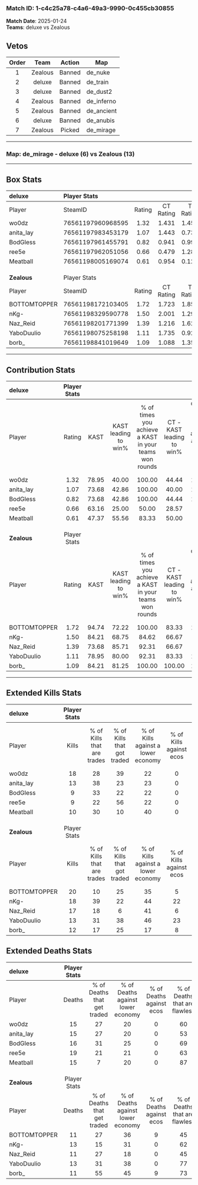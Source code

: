 ### Match ID: 1-c4c25a78-c4a6-49a3-9990-0c455cb30855  
**Match Date**: 2025-01-24  
**Teams**: deluxe vs Zealous  

## Vetos  

| Order | Team | Action | Map |
| :---: | :--: | :----: | --- |
| 1 | Zealous | Banned | de_nuke |
| 2 | deluxe | Banned | de_train |
| 3 | deluxe | Banned | de_dust2 |
| 4 | Zealous | Banned | de_inferno |
| 5 | Zealous | Banned | de_ancient |
| 6 | deluxe | Banned | de_anubis |
| 7 | Zealous | Picked | de_mirage |

---  

### **Map**: de_mirage - deluxe (6) vs Zealous (13)  
---  

## Box Stats  

| **deluxe**   | Player Stats      |        |           |          |       |       |       |         |        |      |     |
| :- | :- | :-: | :-: | :-: | :-: | :-: | :-: | :-: | :-: | :-: | :-: |
| Player       | SteamID           | Rating | CT Rating | T Rating | KAST  |  ADR  | Kills | Assists | Deaths | K/D  | HS% |
| wo0dz        | 76561197960968595 |  1.32  |   1.431   |  1.457   | 78.95 | 84.3  |  18   |    3    |   15   | 1.20 | 55  |
| anita_lay    | 76561197983453179 |  1.07  |   1.443   |  0.735   | 73.68 | 84.7  |  13   |    5    |   15   | 0.87 | 53  |
| BodGless     | 76561197961455791 |  0.82  |   0.941   |  0.991   | 73.68 | 72.1  |   9   |    5    |   16   | 0.56 | 55  |
| ree5e        | 76561197962051056 |  0.66  |   0.479   |  1.286   | 63.16 | 74.6  |   9   |    5    |   19   | 0.47 | 66  |
| Meatball     | 76561198005169074 |  0.61  |   0.954   |  0.126   | 47.37 | 49.3  |  10   |    2    |   15   | 0.67 | 30  |
|              |                   |        |           |          |       |       |       |         |        |      |     |
|              |                   |        |           |          |       |       |       |         |        |      |     |
|              |                   |        |           |          |       |       |       |         |        |      |     |
| **Zealous**  | Player Stats      |        |           |          |       |       |       |         |        |      |     |
| Player       | SteamID           | Rating | CT Rating | T Rating | KAST  |  ADR  | Kills | Assists | Deaths | K/D  | HS% |
| BOTTOMTOPPER | 76561198172103405 |  1.72  |   1.723   |  1.859   | 94.74 | 107.1 |  20   |    5    |   11   | 1.82 | 55  |
| nKg-         | 76561198329590778 |  1.50  |   2.001   |  1.291   | 84.21 | 104.6 |  18   |    6    |   13   | 1.38 | 50  |
| Naz_Reid     | 76561198201771399 |  1.39  |   1.216   |  1.625   | 73.68 | 98.4  |  17   |    2    |   11   | 1.55 | 64  |
| YaboDuulio   | 76561198075258198 |  1.11  |   1.735   |  0.926   | 78.95 | 68.5  |  13   |    5    |   13   | 1.00 | 23  |
| borb_        | 76561198841019649 |  1.09  |   1.088   |  1.358   | 84.21 | 51.4  |  12   |    2    |   11   | 1.09 | 25  |
---  

## Contribution Stats  

| **deluxe**   | Player Stats |       |                      |                                                        |                           |                                                             |                          |                                                            |
| :- | :-: | :-: | :-: | :-: | :-: | :-: | :-: | :-: |
| Player       |    Rating    | KAST  | KAST leading to win% | % of times you achieve a KAST in your teams won rounds | CT - KAST leading to win% | CT - % of times you achieve a KAST in your teams won rounds | T - KAST leading to win% | T - % of times you achieve a KAST in your teams won rounds |
| wo0dz        |     1.32     | 78.95 |        40.00         |                         100.00                         |           44.44           |                           100.00                            |          33.33           |                           100.00                           |
| anita_lay    |     1.07     | 73.68 |        42.86         |                         100.00                         |           40.00           |                           100.00                            |          50.00           |                           100.00                           |
| BodGless     |     0.82     | 73.68 |        42.86         |                         100.00                         |           44.44           |                           100.00                            |          40.00           |                           100.00                           |
| ree5e        |     0.66     | 63.16 |        25.00         |                         50.00                          |           28.57           |                            50.00                            |          20.00           |                           50.00                            |
| Meatball     |     0.61     | 47.37 |        55.56         |                         83.33                          |           50.00           |                            75.00                            |          66.67           |                           100.00                           |
|              |              |       |                      |                                                        |                           |                                                             |                          |                                                            |
|              |              |       |                      |                                                        |                           |                                                             |                          |                                                            |
|              |              |       |                      |                                                        |                           |                                                             |                          |                                                            |
| **Zealous**  | Player Stats |       |                      |                                                        |                           |                                                             |                          |                                                            |
| Player       |    Rating    | KAST  | KAST leading to win% | % of times you achieve a KAST in your teams won rounds | CT - KAST leading to win% | CT - % of times you achieve a KAST in your teams won rounds | T - KAST leading to win% | T - % of times you achieve a KAST in your teams won rounds |
| BOTTOMTOPPER |     1.72     | 94.74 |        72.22         |                         100.00                         |           83.33           |                           100.00                            |          66.67           |                           100.00                           |
| nKg-         |     1.50     | 84.21 |        68.75         |                         84.62                          |           66.67           |                            80.00                            |          70.00           |                           87.50                            |
| Naz_Reid     |     1.39     | 73.68 |        85.71         |                         92.31                          |           66.67           |                            80.00                            |          100.00          |                           100.00                           |
| YaboDuulio   |     1.11     | 78.95 |        80.00         |                         92.31                          |           83.33           |                           100.00                            |          77.78           |                           87.50                            |
| borb_        |     1.09     | 84.21 |        81.25         |                         100.00                         |          100.00           |                           100.00                            |          72.73           |                           100.00                           |
---  

## Extended Kills Stats  

| **deluxe**   | Player Stats |                            |                            |                                    |                         |                              |                                 |                                       |                    |           |
| :- | :-: | :-: | :-: | :-: | :-: | :-: | :-: | :-: | :-: | :-: |
| Player       |    Kills     | % of Kills that are trades | % of Kills that got traded | % of Kills against a lower economy | % of Kills against ecos | % of Kills that are flawless | % of Kills that are close duels | % of Kills that are assisted by flash | Pistol Round Kills | AWP Kills |
| wo0dz        |      18      |             28             |             39             |                 22                 |            0            |              67              |                6                |                   6                   |         1          |     0     |
| anita_lay    |      13      |             38             |             23             |                 23                 |            0            |              46              |                8                |                   0                   |         0          |     0     |
| BodGless     |      9       |             33             |             22             |                 22                 |            0            |              78              |                0                |                   0                   |         2          |     2     |
| ree5e        |      9       |             22             |             56             |                 22                 |            0            |              56              |                0                |                   0                   |         2          |     0     |
| Meatball     |      10      |             30             |             10             |                 40                 |            0            |              60              |                0                |                  10                   |         0          |     5     |
|              |              |                            |                            |                                    |                         |                              |                                 |                                       |                    |           |
|              |              |                            |                            |                                    |                         |                              |                                 |                                       |                    |           |
|              |              |                            |                            |                                    |                         |                              |                                 |                                       |                    |           |
| **Zealous**  | Player Stats |                            |                            |                                    |                         |                              |                                 |                                       |                    |           |
| Player       |    Kills     | % of Kills that are trades | % of Kills that got traded | % of Kills against a lower economy | % of Kills against ecos | % of Kills that are flawless | % of Kills that are close duels | % of Kills that are assisted by flash | Pistol Round Kills | AWP Kills |
| BOTTOMTOPPER |      20      |             10             |             25             |                 35                 |            5            |              70              |                0                |                   5                   |         1          |     1     |
| nKg-         |      18      |             39             |             22             |                 44                 |           22            |              83              |                6                |                   0                   |         3          |     0     |
| Naz_Reid     |      17      |             18             |             6              |                 41                 |            6            |              47              |                0                |                   0                   |         3          |     0     |
| YaboDuulio   |      13      |             31             |             38             |                 46                 |           23            |              69              |                8                |                   0                   |         2          |     0     |
| borb_        |      12      |             17             |             25             |                 17                 |            8            |              58              |                8                |                   8                   |         1          |     2     |
## Extended Deaths Stats  

| **deluxe**   | Player Stats |                             |                                   |                          |                               |                            |                           |               |
| :- | :-: | :-: | :-: | :-: | :-: | :-: | :-: | :-: |
| Player       |    Deaths    | % of Deaths that get traded | % of Deaths against lower economy | % of Deaths against ecos | % of Deaths that are flawless | % of Deaths that are close | % of Deaths while blinded | Deaths to AWP |
| wo0dz        |      15      |             27              |                20                 |            0             |              60               |             0              |             0             |       0       |
| anita_lay    |      15      |             27              |                20                 |            0             |              53               |             0              |             0             |       0       |
| BodGless     |      16      |             31              |                25                 |            0             |              69               |             13             |             6             |       1       |
| ree5e        |      19      |             21              |                21                 |            0             |              63               |             5              |             0             |       1       |
| Meatball     |      15      |              7              |                20                 |            0             |              87               |             0              |             7             |       1       |
|              |              |                             |                                   |                          |                               |                            |                           |               |
|              |              |                             |                                   |                          |                               |                            |                           |               |
|              |              |                             |                                   |                          |                               |                            |                           |               |
| **Zealous**  | Player Stats |                             |                                   |                          |                               |                            |                           |               |
| Player       |    Deaths    | % of Deaths that get traded | % of Deaths against lower economy | % of Deaths against ecos | % of Deaths that are flawless | % of Deaths that are close | % of Deaths while blinded | Deaths to AWP |
| BOTTOMTOPPER |      11      |             27              |                36                 |            9             |              45               |             0              |             0             |       1       |
| nKg-         |      13      |             15              |                31                 |            0             |              62               |             15             |             8             |       0       |
| Naz_Reid     |      11      |             27              |                18                 |            0             |              45               |             0              |             0             |       2       |
| YaboDuulio   |      13      |             31              |                38                 |            0             |              77               |             0              |             0             |       2       |
| borb_        |      11      |             55              |                45                 |            9             |              73               |             0              |             9             |       2       |
